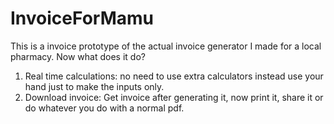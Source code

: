 # InvoiceForMamu
This is a invoice prototype of the actual invoice generator I made for a local pharmacy.
Now what does it do?

1. Real time calculations: no need to use extra calculators instead use your hand just to make the inputs only.
2. Download invoice: Get invoice after generating it, now print it, share it or do whatever you do with a normal pdf.
